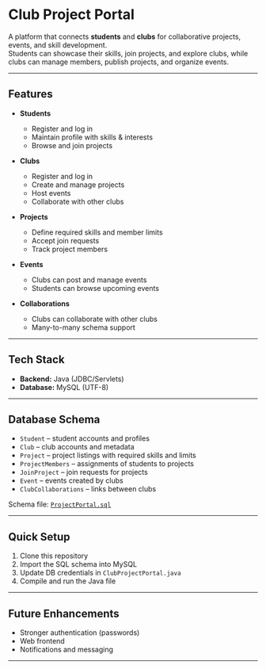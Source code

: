 # Club Project Portal

A platform that connects **students** and **clubs** for collaborative projects, events, and skill development.  
Students can showcase their skills, join projects, and explore clubs, while clubs can manage members, publish projects, and organize events.

---

## Features

- **Students**
  - Register and log in
  - Maintain profile with skills & interests
  - Browse and join projects

- **Clubs**
  - Register and log in
  - Create and manage projects
  - Host events
  - Collaborate with other clubs

- **Projects**
  - Define required skills and member limits
  - Accept join requests
  - Track project members

- **Events**
  - Clubs can post and manage events
  - Students can browse upcoming events

- **Collaborations**
  - Clubs can collaborate with other clubs
  - Many-to-many schema support

---

## Tech Stack

- **Backend:** Java (JDBC/Servlets)  
- **Database:** MySQL (UTF-8)  

---

## Database Schema

- `Student` – student accounts and profiles  
- `Club` – club accounts and metadata  
- `Project` – project listings with required skills and limits  
- `ProjectMembers` – assignments of students to projects  
- `JoinProject` – join requests for projects  
- `Event` – events created by clubs  
- `ClubCollaborations` – links between clubs  

Schema file: [`ProjectPortal.sql`](./ProjectPortal.sql)

---

## Quick Setup

1. Clone this repository  
2. Import the SQL schema into MySQL  
3. Update DB credentials in `ClubProjectPortal.java`  
4. Compile and run the Java file  

---

## Future Enhancements

- Stronger authentication (passwords)  
- Web frontend  
- Notifications and messaging 

---